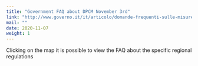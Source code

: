 ```yaml
---
title: "Government FAQ about DPCM November 3rd"
link: "http://www.governo.it/it/articolo/domande-frequenti-sulle-misure-adottate-dal-governo/15638?fbclid=IwAR2loFfXT0gnbS6CrmbVbLxMcZS51Md5W7ZzSJ5sOkMabGduQ5WlnSNIATU#zone"
mail: ""
date: 2020-11-07
weight: 1
---
```


Clicking on the map it is possible to view the FAQ about the specific regional regulations
 